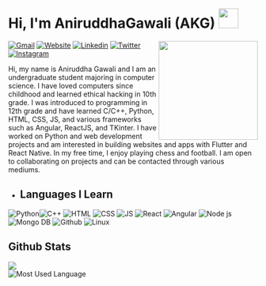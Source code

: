
# Hi, I'm AniruddhaGawali (AKG) <a href="https://aniruddhagawali.github.io/AniruddhaGawali/"><img src="https://media.giphy.com/media/hvRJCLFzcasrR4ia7z/giphy.gif" width="40"></a>

<img align='right' src='https://i.ibb.co/QkWYsXM/Pics-Art-05-30-05-41-22.png' width="200">



[![Gmail](https://img.shields.io/static/v1?style=flat-square&label=Gmail&message=aniruddhagawali03&color=db3c30&logo=gmail&logoColor=white)](mailto:aniruddhagawali03@gmail.com)
[![Website](https://img.shields.io/static/v1?style=flat-square&label=Webfolio&message=AKGSite&color=slateblue&&logoColor=white)](https://aniruddhagawali.github.io/AniruddhaGawali/)
[![Linkedin](https://img.shields.io/static/v1?style=flat-square&label=Linkedin&message=AniruddhaGawali&color=0961b9&logo=Linkedin&logoColor=white)](https://www.linkedin.com/in/aniruddha-gawali-617804230/)
[![Twitter](https://img.shields.io/static/v1?style=flat-square&label=Twitter&message=AniruddhaAKG&color=1d98e5&logo=twitter&logoColor=white)](https://twitter.com/AniruddhaAKG)
[![Instagram](https://img.shields.io/static/v1?style=flat-square&label=Instagram&message=@aniruddha.gawali&color=cf3b83&logo=Instagram&logoColor=white)](https://www.instagram.com/aniruddha.gawali/)

Hi, my name is Aniruddha Gawali and I am an undergraduate student majoring in computer science. I have loved computers since childhood and learned ethical hacking in 10th grade. I was introduced to programming in 12th grade and have learned C/C++, Python, HTML, CSS, JS, and various frameworks such as Angular, ReactJS, and TKinter. I have worked on Python and web development projects and am interested in building websites and apps with Flutter and React Native. In my free time, I enjoy playing chess and football. I am open to collaborating on projects and can be contacted through various mediums.

- ## Languages I Learn

![Python](https://img.shields.io/static/v1?style=flat-square&label=Python&message=2020&color=292929&logo=Python)![C++](https://img.shields.io/static/v1?style=flat-square&label=C%2b%2b/C&message=2022&color=292929&logo=C%2b%2b&logoColor=darkblue&labelcolor=blue)  ![HTML](https://img.shields.io/static/v1?style=flat-square&label=HTML&message=2021&color=292929&logo=html5&logoColor=orange)  ![CSS](https://img.shields.io/static/v1?style=flat-square&label=CSS&message=2021&color=292929&logo=css3&logoColor=skyblue)  ![JS](https://img.shields.io/static/v1?style=flat-square&label=Javascript&message=2021&color=292929&logo=Javascript)  ![React](https://img.shields.io/static/v1?style=flat-square&label=React&message=2021&color=292929&logo=React)  ![Angular](https://img.shields.io/static/v1?style=flat-square&label=Angular&message=2021&color=292929&logo=Angular&logoColor=red) ![Node js](https://img.shields.io/static/v1?style=flat-square&label=NodeJs&message=2021&color=292929&logo=NodeJs&logoColor=green)![Mongo DB](https://img.shields.io/static/v1?style=flat-square&label=Mongodb&message=2022&color=292929&logo=Mongodb&logoColor=green) ![Github](https://img.shields.io/static/v1?style=flat-square&label=Github&message=2019&color=292929&logo=Github)  ![Linux](https://img.shields.io/static/v1?style=flat-square&label=Linux&message=2019&color=292929&logo=Linux)
  
  ## Github Stats
  <img src="https://github-readme-stats.vercel.app/api?username=AniruddhaGawali&&show_icons=true&title_color=a371f7&icon_color=fff&text_color=a8a8a8&bg_color=151515">
  <br/>
<!--   <img src="https://github-readme-streak-stats.herokuapp.com?user=AniruddhaGawali&theme=dark&date_format=M%20j%5B%2C%20Y%5D&sideLabels=808080&currStreakLabel=808080" alt="My Stats"/>
  <br/> -->
  <img src="https://github-readme-stats.vercel.app/api/top-langs/?username=AniruddhaGawali&theme=dark&show_icons=true&layout=compact" alt="Most Used Language"/>
